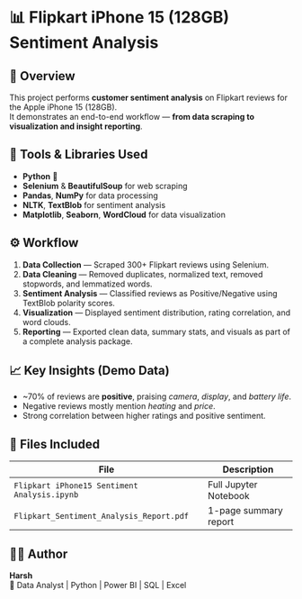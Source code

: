 # 📊 Flipkart iPhone 15 (128GB) Sentiment Analysis

## 🧠 Overview
This project performs **customer sentiment analysis** on Flipkart reviews for the Apple iPhone 15 (128GB).  
It demonstrates an end-to-end workflow — **from data scraping to visualization and insight reporting**.

## 🧰 Tools & Libraries Used
- **Python** 🐍
- **Selenium** & **BeautifulSoup** for web scraping
- **Pandas**, **NumPy** for data processing
- **NLTK**, **TextBlob** for sentiment analysis
- **Matplotlib**, **Seaborn**, **WordCloud** for data visualization

## ⚙️ Workflow
1. **Data Collection** — Scraped 300+ Flipkart reviews using Selenium.
2. **Data Cleaning** — Removed duplicates, normalized text, removed stopwords, and lemmatized words.
3. **Sentiment Analysis** — Classified reviews as Positive/Negative using TextBlob polarity scores.
4. **Visualization** — Displayed sentiment distribution, rating correlation, and word clouds.
5. **Reporting** — Exported clean data, summary stats, and visuals as part of a complete analysis package.

## 📈 Key Insights (Demo Data)
- ~70% of reviews are **positive**, praising *camera*, *display*, and *battery life*.
- Negative reviews mostly mention *heating* and *price*.
- Strong correlation between higher ratings and positive sentiment.

## 📁 Files Included
| File | Description |
|------|--------------|
| `Flipkart iPhone15 Sentiment Analysis.ipynb` | Full Jupyter Notebook |
| `Flipkart_Sentiment_Analysis_Report.pdf` | 1-page summary report |

## 🧑‍💻 Author
**Harsh**  
📍 Data Analyst | Python | Power BI | SQL | Excel  
